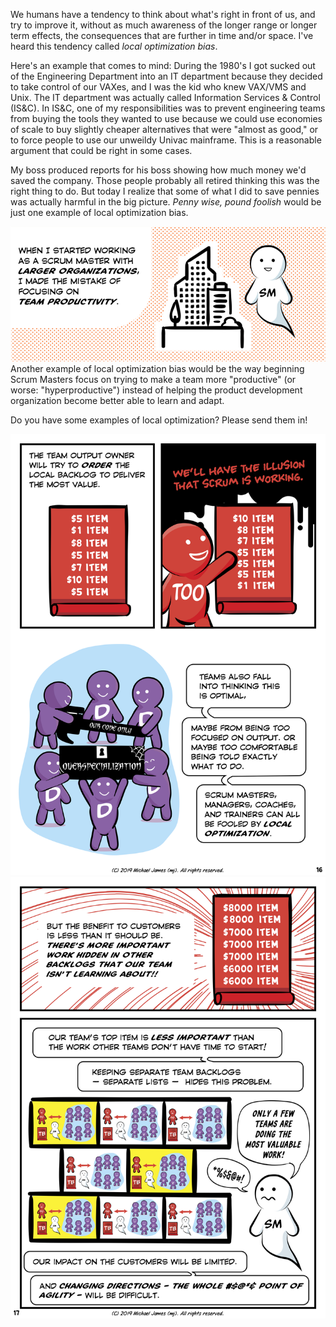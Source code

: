 We humans have a tendency to think about what's right in front of us, and try to improve it, without as much awareness of the longer range or longer term effects, the consequences that are further in time and/or space.  I've heard this tendency called *local optimization bias*.

Here's an example that comes to mind: During the 1980's I got sucked out of the Engineering Department into an IT department because they decided to take control of our VAXes, and I was the kid who knew VAX/VMS and Unix.  The IT department was actually called Information Services & Control (IS&C).  In IS&C, one of my responsibilities was to prevent engineering teams from buying the tools they wanted to use because we could use economies of scale to buy slightly cheaper alternatives that were "almost as good," or to force people to use our unweildy Univac mainframe.  This is a reasonable argument that could be right in some cases.

My boss produced reports for his boss showing how much money we'd saved the company.  Those people probably all retired thinking this was the right thing to do.  But today I realize that some of what I did to save pennies was actually harmful in the big picture.  *Penny wise, pound foolish* would be just one example of local optimization bias.

![Team Productivity Local Optimization Bias](../images/team-productivity-local-optimization-bias.png)
Another example of local optimization bias would be the way beginning Scrum Masters focus on trying to make a team more "productive" (or worse: "hyperproductive") instead of helping the product development organization become better able to learn and adapt.

Do you have some examples of local optimization?  Please send them in!

[![Product Owner Misconceptions Page 16](../images/page-16.png)](/Why-Scrum-Isnt-Making-Your-Company-Very-Agile/)
[![Product Owner Misconceptions Page 17](../images/page-17.png)](/Why-Scrum-Isnt-Making-Your-Company-Very-Agile/)
